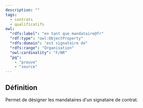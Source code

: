 ```yaml
---
description: ""
tags:
  - contrats
  - qualificatifs
owl:
  "rdfs:label": "en tant que mandataire@fr"
  "rdf:type": "owl:ObjectProperty"
  "rdfs:domain": "est signataire de"
  "rdfs:range": "Organisation"
  "owl:cardinality": "F/NR"
  "pq":
    - "preuve"
    - "source"
---
```


<OntologyTable frontMatter={frontMatter}/>

## Définition

Permet de désigner les mandataires d'un signataire de contrat.
